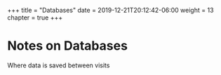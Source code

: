 +++
title = "Databases"
date = 2019-12-21T20:12:42-06:00
weight = 13
chapter = true
+++

# Notes on Databases

Where data is saved between visits
